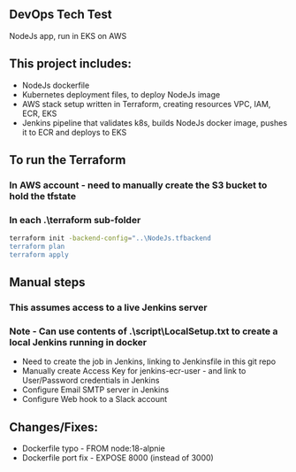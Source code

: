 ## DevOps Tech Test 
NodeJs app, run in EKS on AWS

## This project includes:
- NodeJs dockerfile
- Kubernetes deployment files, to deploy NodeJs image
- AWS stack setup written in Terraform, creating resources VPC, IAM, ECR, EKS
- Jenkins pipeline that validates k8s, builds NodeJs docker image, pushes it to ECR and deploys to EKS

## To run the Terraform
### In AWS account - need to manually create the S3 bucket to hold the tfstate

### In each .\terraform sub-folder
```bash
terraform init -backend-config="..\NodeJs.tfbackend
terraform plan
terraform apply
```

## Manual steps
### This assumes access to a live Jenkins server  
### Note - Can use contents of .\script\LocalSetup.txt to create a local Jenkins running in docker

- Need to create the job in Jenkins, linking to Jenkinsfile in this git repo
- Manually create Access Key for jenkins-ecr-user - and link to User/Password credentials in Jenkins
- Configure Email SMTP server in Jenkins
- Configure Web hook to a Slack account

## Changes/Fixes:
- Dockerfile typo - FROM node:18-alpnie
- Dockerfile port fix - EXPOSE 8000 (instead of 3000)

